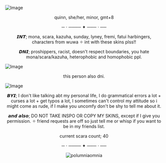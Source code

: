 ![Image](https://github.com/user-attachments/assets/77f8b81c-71e1-4ade-bd82-1fceecc8a2f6)
<p align="center"> quinn, she/her, minor, gmt+8
<p align="center">  ─ ⋅ ──── ✦ ─── ⋅ ──

<p align="center"> 𝙄𝙉𝙏; mona, scara, kazuha, sunday, lyney, fremi, fatui harbingers, characters from wuwa ✧ int with these skins plss!! 

<p align="center"> 𝘿𝙉𝙄; proshippers, racist, doesn't respect boundaries, you hate mona/scara/kazuha, heterophobic and homophobic ppl. 

![Image](https://github.com/user-attachments/assets/42488f82-9b03-4c44-88e0-f0777c9a7f22)
<p align="center"> this person also dni. 

![Image](https://github.com/user-attachments/assets/8fc4b936-f4c0-4549-83ae-ed2232c06084)

<p align="center"> 𝘽𝙔𝙄; I don't like talking abt my personal life, I do grammatical errors a lot + curses a lot + get typos a lot, I sometimes can't control my attitude so i might come as rude, if I make you uncomfy don't be shy to tell me about it. 

<p align="center"> 𝙖𝙣𝙙 𝙖𝙡𝙨𝙤; DO NOT TAKE INSPO OR COPY MY SKINS, except if I give you permission. ✧ friend requests are off so just tell me or whisp if you want to be in my friends list. 

<p align="center"> current scara count; 40

<p align="center">  ─ ⋅ ──── ✦ ─── ⋅ ──

<p align="center"> <img src="https://komarev.com/ghpvc/?username=polumniaomnia&label=profile%20views&color=494a7a&style=flat" alt="polumniaomnia" /> </p>

<!--
**PolumniaOmnia/PolumniaOmnia** is a ✨ _special_ ✨ repository because its `README.md` (this file) appears on your GitHub profile.

Here are some ideas to get you started:

- 🔭 I’m currently working on ...
- 🌱 I’m currently learning ...
- 👯 I’m looking to collaborate on ...
- 🤔 I’m looking for help with ...
- 💬 Ask me about ...
- 📫 How to reach me: ...
- 😄 Pronouns: ...
- ⚡ Fun fact: ...
-->
